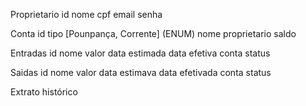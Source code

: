 Proprietario
    id
    nome
    cpf
    email
    senha

Conta
    id
    tipo [Pounpança, Corrente] (ENUM)
    nome
    proprietario
    saldo

Entradas
    id
    nome
    valor
    data estimada
    data efetiva
    conta
    status

Saidas
    id
    nome
    valor
    data estimava
    data efetivada
    conta
    status

Extrato
    histórico